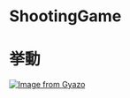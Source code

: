# ShootingGame

# 挙動
[![Image from Gyazo](https://i.gyazo.com/994e654f5bb827df03067cf39a43d35c.gif)](https://gyazo.com/994e654f5bb827df03067cf39a43d35c)
